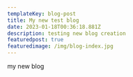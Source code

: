 ```yaml
---
templateKey: blog-post
title: My new test blog
date: 2023-01-18T00:36:18.881Z
description: testing new blog creation
featuredpost: true
featuredimage: /img/blog-index.jpg
---
```

my new blog